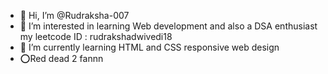 - 👋 Hi, I’m @Rudraksha-007
- 👀 I’m interested in learning Web development and also a DSA enthusiast my leetcode ID : rudrakshadwivedi18
- 🌱 I’m currently learning HTML and CSS responsive web design
- ⭕Red dead 2 fannn
<!---
Rudraksha-007/Rudraksha-007 is a ✨ special ✨ repository because its `README.md` (this file) appears on your GitHub profile.
You can click the Preview link to take a look at your changes.
--->
